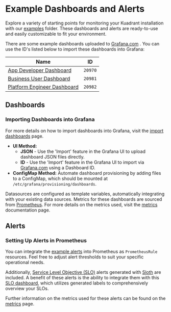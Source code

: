 # Example Dashboards and Alerts

Explore a variety of starting points for monitoring your Kuadrant installation with our [examples](https://github.com/Kuadrant/kuadrant-operator/tree/main/examples) folder. These dashboards and alerts are ready-to-use and easily customizable to fit your environment.

There are some example dashboards uploaded to [Grafana.com](https://grafana.com/grafana/dashboards/) . You can use the ID's listed below to import these dashboards into Grafana:

| Name     | ID |
| ----------- | ----------- |
| [App Developer Dashboard](https://grafana.com/grafana/dashboards/20970)      | `20970`       |
| [Business User Dashboard](https://grafana.com/grafana/dashboards/20981)   | `20981`        |
| [Platform Engineer Dashboard](https://grafana.com/grafana/dashboards/20982) | `20982` |

## Dashboards

### Importing Dashboards into Grafana

For more details on how to import dashboards into Grafana, visit the [import dashboards](https://grafana.com/docs/grafana/latest/dashboards/build-dashboards/import-dashboards/) page. 

- **UI Method:**
    - **JSON** -  Use the 'Import' feature in the Grafana UI to upload dashboard JSON files directly.
    - **ID** - Use the 'Import' feature in the Grafana UI to import via [Grafana.com](https://grafana.com/grafana/dashboards/) using a Dashboard ID. 
- **ConfigMap Method:** Automate dashboard provisioning by adding files to a ConfigMap, which should be mounted at `/etc/grafana/provisioning/dashboards`.

Datasources are configured as template variables, automatically integrating with your existing data sources. Metrics for these dashboards are sourced from [Prometheus](https://github.com/prometheus/prometheus). For more details on the metrics used, visit the [metrics](https://docs.kuadrant.io/kuadrant-operator/doc/observability/metrics/) documentation page.

## Alerts

### Setting Up Alerts in Prometheus

You can integrate the [example alerts](https://github.com/Kuadrant/kuadrant-operator/tree/main/examples) into Prometheus as `PrometheusRule` resources. Feel free to adjust alert thresholds to suit your specific operational needs.

Additionally, [Service Level Objective (SLO)](https://sre.google/sre-book/service-level-objectives/) alerts generated with [Sloth](https://sloth.dev/) are included. A benefit of these alerts is the ability to integrate them with this [SLO dashboard](https://grafana.com/grafana/dashboards/14348-slo-detail/), which utilizes generated labels to comprehensively overview your SLOs.

Further information on the metrics used for these alerts can be found on the [metrics](https://docs.kuadrant.io/kuadrant-operator/doc/observability/metrics/) page.
